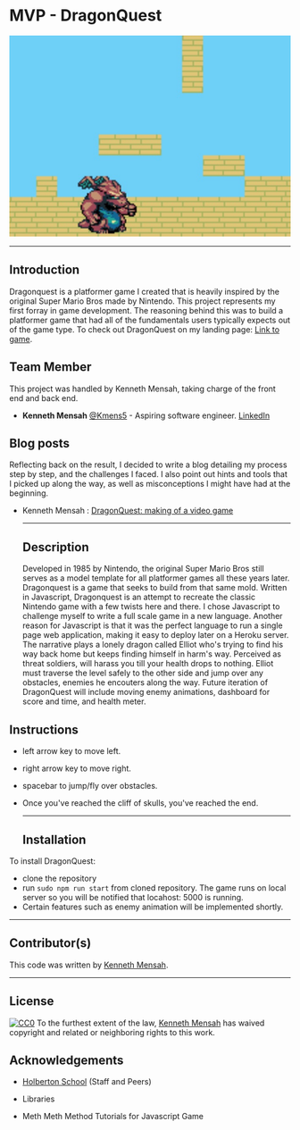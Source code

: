 # MVP - DragonQuest
   
   ![Image description](https://github.com/Ken-Mens/platformer/blob/master/Dragonquest.jpg)
   ___

   ## Introduction
  Dragonquest is a platformer game I created that is heavily inspired by the original Super Mario Bros made by Nintendo. This project represents my first forray in game development. The reasoning behind this was to build a platformer game that had all of the fundamentals users typically expects out of the game type. To check out DragonQuest on my landing page:  [Link to game](https://dragonyquest.herokuapp.com/).

  ## Team Member
This project was handled by Kenneth Mensah, taking charge of the front end and back end.

* **Kenneth Mensah** [@Kmens5](https://twitter.com/Kmens5) - Aspiring software engineer.
[LinkedIn](https://www.linkedin.com/in/kenneth-mensah-07612238/)

## Blog posts
Reflecting back on the result, I decided to write a blog detailing my process step by step, and the challenges I faced. I also point out hints and tools that I picked up along the way, as well as misconceptions I might have had at the beginning.

* Kenneth Mensah : [DragonQuest: making of a video game](https://medium.com/@kenneth.mensah/my-experience-making-a-video-game-47daaaf4edb7)
   ____

   ## Description
   Developed in 1985 by Nintendo, the original Super Mario Bros still serves as a model template for all platformer games all these years later. Dragonquest is a game that seeks to build from that same mold. Written in Javascript, Dragonquest is an attempt to recreate the classic Nintendo game with a few twists here and there. I chose Javascript to challenge myself to write a full scale game in a new language. Another reason for Javascript is that it was the perfect language to run a single page web application, making it easy to deploy later on a Heroku server. The narrative plays a lonely dragon called Elliot who's trying to find his way back home but keeps finding himself in harm's way. Perceived as threat soldiers, will harass you till your health drops to nothing. Elliot must traverse the level safely to the other side and jump over any obstacles, enemies he encouters along the way. Future iteration of DragonQuest will include moving enemy animations, dashboard for score and time, and health meter.

## Instructions
- left arrow key to move left.
- right arrow key to move right.
- spacebar to jump/fly over obstacles.
- Once you've reached the cliff of skulls, you've reached the end.
  ____

  ## Installation
 To install DragonQuest:
 - clone the repository
 - run ```sudo npm run start``` from cloned repository. The game runs on local server so you will be notified that locahost: 5000 is running.
 - Certain features such as enemy animation will be implemented shortly.
 ___

 ## Contributor(s)
 This code was written by [Kenneth Mensah](https://github.com/Ken-Mens). 
  ___

## License

[![CC0](https://licensebuttons.net/p/zero/1.0/88x31.png)](https://creativecommons.org/publicdomain/zero/1.0/)
To the furthest extent of the law, [Kenneth Mensah](https://dragonyquest.herokuapp.com/) has waived copyright and related or neighboring rights to this work.

## Acknowledgements

* [Holberton School](https://www.holbertonschool.com/) (Staff and Peers)

* Libraries

* Meth Meth Method Tutorials for Javascript Game
